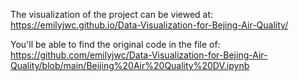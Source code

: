 The visualization of the project can be viewed at:
https://emilyjwc.github.io/Data-Visualization-for-Bejing-Air-Quality/ 

You'll be able to find the original code in the file of:
https://github.com/emilyjwc/Data-Visualization-for-Bejing-Air-Quality/blob/main/Beijing%20Air%20Quality%20DV.ipynb
